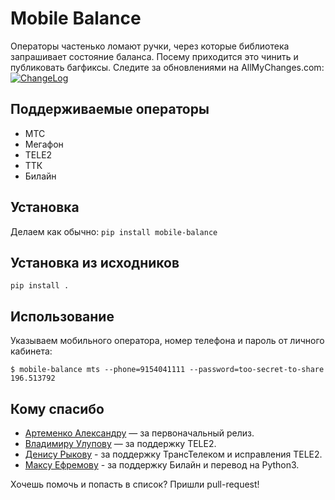 Mobile Balance
==============

Операторы частенько ломают ручки, через которые библиотека запрашивает состояние баланса.
Посему приходится это чинить и публиковать багфиксы. Следите за обновлениями на AllMyChanges.com:  
[![ChangeLog](http://allmychanges.com/p/python/mobile-balance/badge/)](http://allmychanges.com/p/python/mobile-balance/)

Поддерживаемые операторы
------------------------

* МТС
* Мегафон
* TELE2
* ТТК
* Билайн

Установка
---------

Делаем как обычно: `pip install mobile-balance`

Установка из исходников
---------

`pip install .`

Использование
-----

Указываем мобильного оператора, номер телефона и пароль от личного кабинета:

    $ mobile-balance mts --phone=9154041111 --password=too-secret-to-share
    196.513792

Кому спасибо
------------

* [Артеменко Александру](https://github.com/svetlyak40wt) — за первоначальный релиз.
* [Владимиру Улупову](https://github.com/vaal-) — за поддержку TELE2.
* [Денису Рыкову](https://github.com/drnextgis) - за поддержку ТрансТелеком и исправления TELE2.
* [Максу Ефремову](https://github.com/Tmin10) - за поддержку Билайн и перевод на Python3.

Хочешь помочь и попасть в список? Пришли pull-request!
